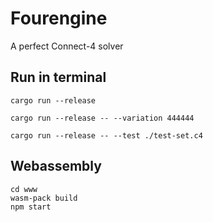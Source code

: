 # Fourengine
A perfect Connect-4 solver

## Run in terminal
`cargo run --release`

`cargo run --release -- --variation 444444`

`cargo run --release -- --test ./test-set.c4`

## Webassembly

```shell
cd www
wasm-pack build
npm start
```

